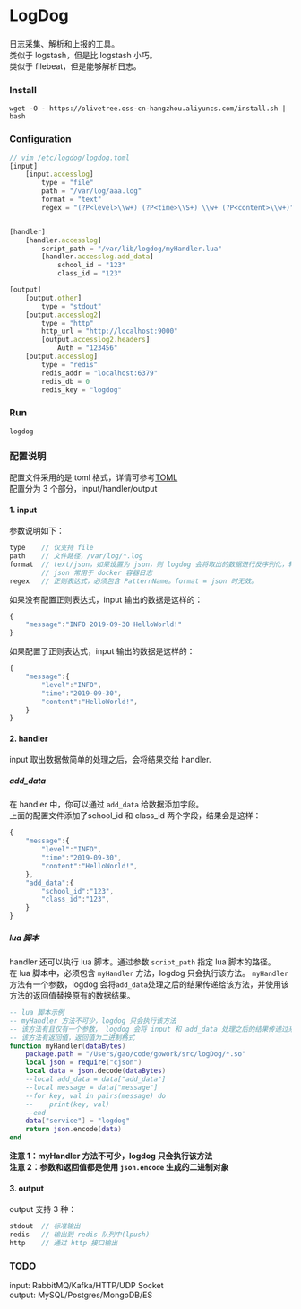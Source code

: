 # LogDog

###
日志采集、解析和上报的工具。  
类似于 logstash，但是比 logstash 小巧。  
类似于 filebeat，但是能够解析日志。

### Install
```shell
wget -O - https://olivetree.oss-cn-hangzhou.aliyuncs.com/install.sh | bash
```

### Configuration
```javascript
// vim /etc/logdog/logdog.toml
[input]
    [input.accesslog]
        type = "file"
        path = "/var/log/aaa.log"
        format = "text"
        regex = "(?P<level>\\w+) (?P<time>\\S+) \\w+ (?P<content>\\w+)"


[handler]
    [handler.accesslog]
        script_path = "/var/lib/logdog/myHandler.lua"
        [handler.accesslog.add_data]
            school_id = "123"
            class_id = "123"

[output]
    [output.other]
        type = "stdout"
    [output.accesslog2]
        type = "http"
        http_url = "http://localhost:9000"
        [output.accesslog2.headers]
            Auth = "123456"
    [output.accesslog]
        type = "redis"
        redis_addr = "localhost:6379"
        redis_db = 0
        redis_key = "logdog"

```

### Run
```javascript
logdog
```

### 配置说明
配置文件采用的是 toml 格式，详情可参考[TOML](https://github.com/toml-lang/toml)  
配置分为 3 个部分，input/handler/output
#### 1. input
参数说明如下：
```javascript
type    // 仅支持 file
path    // 文件路径，/var/log/*.log
format  // text/json，如果设置为 json，则 logdog 会将取出的数据进行反序列化，转换成 json 对象
        // json 常用于 docker 容器日志
regex   // 正则表达式，必须包含 PatternName。format = json 时无效。
```
如果没有配置正则表达式，input 输出的数据是这样的：
```javascript
{
    "message":"INFO 2019-09-30 HelloWorld!"
}
```
如果配置了正则表达式，input 输出的数据是这样的：
```javascript
{
    "message":{
        "level":"INFO",
        "time":"2019-09-30",
        "content":"HelloWorld!",
    }
}
```
#### 2. handler
input 取出数据做简单的处理之后，会将结果交给 handler.
##### add_data
在 handler 中，你可以通过 `add_data` 给数据添加字段。  
上面的配置文件添加了school_id 和 class_id 两个字段，结果会是这样：
```javascript
{
    "message":{
        "level":"INFO",
        "time":"2019-09-30",
        "content":"HelloWorld!",
    },
    "add_data":{
        "school_id":"123",
        "class_id":"123",
    }
}
```

##### lua 脚本
handler 还可以执行 lua 脚本。通过参数 `script_path` 指定 lua 脚本的路径。  
在 lua 脚本中，必须包含 `myHandler` 方法，logdog 只会执行该方法。
`myHandler` 方法有一个参数，logdog 会将`add_data`处理之后的结果传递给该方法，并使用该方法的返回值替换原有的数据结果。  
```lua
-- lua 脚本示例
-- myHandler 方法不可少，logdog 只会执行该方法
-- 该方法有且仅有一个参数， logdog 会将 input 和 add_data 处理之后的结果传递过来
-- 该方法有返回值，返回值为二进制格式
function myHandler(dataBytes)
    package.path = "/Users/gao/code/gowork/src/logDog/*.so"
    local json = require("cjson")
    local data = json.decode(dataBytes)
    --local add_data = data["add_data"]
    --local message = data["message"]
    --for key, val in pairs(message) do
    --    print(key, val)
    --end
    data["service"] = "logdog"
    return json.encode(data)
end
```
**注意 1：myHandler 方法不可少，logdog 只会执行该方法**  
**注意 2：参数和返回值都是使用 `json.encode` 生成的二进制对象**

#### 3. output
output 支持 3 种：
```javascript
stdout  // 标准输出
redis   // 输出到 redis 队列中(lpush)
http    // 通过 http 接口输出
```
### TODO
input: RabbitMQ/Kafka/HTTP/UDP Socket  
output: MySQL/Postgres/MongoDB/ES
